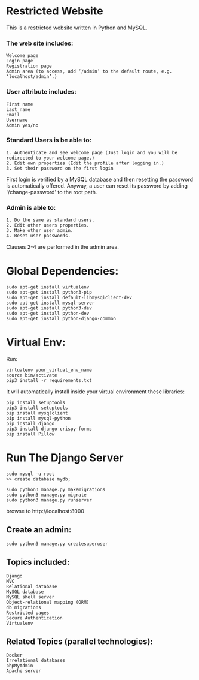 # Restricted Website
This is a restricted website written in Python and MySQL.

### The web site includes:
```
Welcome page
Login page
Registration page
Admin area (to access, add ‘/admin’ to the default route, e.g. ‘localhost/admin’.)
```

### User attribute includes:
```
First name
Last name
Email
Username
Admin yes/no
```

### Standard Users is be able to: 
```
1. Authenticate and see welcome page (Just login and you will be redirected to your welcome page.)
2. Edit own properties (Edit the profile after logging in.)
3. Set their password on the first login
```
First login is verified by a MySQL database and then resetting the password is automatically offered.
Anyway, a user can reset its password by adding '/change-password' to the root path.

### Admin is able to:
```
1. Do the same as standard users.
2. Edit other users properties.
3. Make other user admin.
4. Reset user passwords.
```
Clauses 2-4 are performed in the admin area.

# Global Dependencies:
```
sudo apt-get install virtualenv
sudo apt-get install python3-pip
sudo apt-get install default-libmysqlclient-dev
sudo apt-get install mysql-server
sudo apt-get install python3-dev
sudo apt-get install python-dev
sudo apt-get install python-django-common
```

# Virtual Env:
Run:
```
virtualenv your_virtual_env_name
source bin/activate
pip3 install -r requirements.txt
```
It will automatically install inside your virtual environment these libraries:
```
pip install setuptools
pip3 install setuptools
pip install mysqlclient
pip install mysql-python
pip install django
pip3 install django-crispy-forms
pip install Pillow
```

# Run The Django Server
```
sudo mysql -u root
>> create database mydb;

sudo python3 manage.py makemigrations
sudo python3 manage.py migrate
sudo python3 manage.py runserver
```
browse to http://localhost:8000

## Create an admin:
```
sudo python3 manage.py createsuperuser
```

## Topics included:
```
Django
MVC
Relational database
MySQL database
MySQL shell server
Object-relational mapping (ORM)
db migrations
Restricted pages
Secure Authentication
Virtualenv
```
## Related Topics (parallel technologies):
```
Docker
Irrelational databases
phpMyAdmin
Apache server
```
